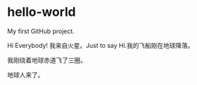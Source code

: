 # hello-world
My first GitHub project.

Hi Everybody!
我来自火星。Just to say Hi.我的飞船刚在地球降落。

我刚绕着地球赤道飞了三圈。

地球人来了。
